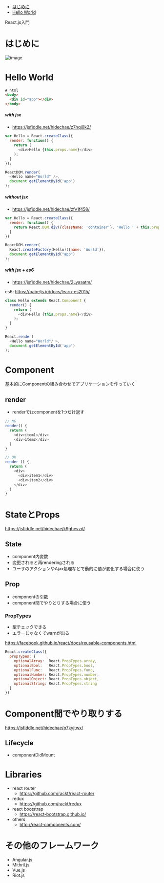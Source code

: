 
- [はじめに](#introduction)
- [Hello World](#hello_world)

React.js入門

<a id="introduction">

# はじめに

![image](https://cloud.githubusercontent.com/assets/1647252/12188691/114f7ece-b5fb-11e5-930c-da529cbfc2bf.png)


<a id="hello_world">

# Hello World


```html
# html
<body>
  <div id="app"></div>
</body>
```

##### with jsx
- https://jsfiddle.net/hidechae/z7hqj0k2/

```javascript
var Hello = React.createClass({
  render: function() {
    return (
      <div>Hello {this.props.name}</div>
    );
  }
});

ReactDOM.render(
  <Hello name="World" />,
  document.getElementById('app')
);
```

##### without jsx
- https://jsfiddle.net/hidechae/zfv1f458/

```javascript
var Hello = React.createClass({
  render: function() {
    return React.DOM.div({className: 'container'}, 'Hello ' + this.props.name);
  }
})

ReactDOM.render(
  React.createFactory(Hello)({name: 'World'}),
  document.getElementById("app")
);
```

##### with jsx + es6
- https://jsfiddle.net/hidechae/2Lyaaatm/

es6: https://babeljs.io/docs/learn-es2015/

```javascript
class Hello extends React.Component {
  render() {
    return (
      <div>Hello {this.props.name}</div>
    );
  }
}

React.render(
  <Hello name="World"/ >,
  document.getElementById('app')
);
```


# Component

基本的にComponentの組み合わせでアプリケーションを作っていく

## render

- renderではcomponentを1つだけ返す

```javascript
// NG
render() {
  return (
    <div>item1</div>
    <div>item2</div>
  )
}

// OK
render () {
  return (
    <div>
      <div>item1</div>
      <div>item2</div>
    </div>
  )
}
```

# StateとProps

https://jsfiddle.net/hidechae/k9ghevzd/

## State

- component内変数
- 変更されると再renderingされる
- ユーザのアクションやAjax処理などで動的に値が変化する場合に使う

## Prop

- componentの引数
- component間でやりとりする場合に使う

### PropTypes

- 型チェックできる
- エラーじゃなくてwarnが出る

https://facebook.github.io/react/docs/reusable-components.html

```javascript
React.createClass({
  propTypes: {
    optionalArray:  React.PropTypes.array,
    optionalBool:   React.PropTypes.bool,
    optionalFunc:   React.PropTypes.func,
    optionalNumber: React.PropTypes.number,
    optionalObject: React.PropTypes.object,
    optionalString: React.PropTypes.string
  }
})
```

# Component間でやり取りする
https://jsfiddle.net/hidechae/p7kyjtwx/


## Lifecycle

- componentDidMount


# Libraries

- react router
  - https://github.com/rackt/react-router
- redux
  - https://github.com/rackt/redux
- react bootstrap
  - https://react-bootstrap.github.io/
- others
  - http://react-components.com/


# その他のフレームワーク

- Angular.js
- Mithril.js
- Vue.js
- Riot.js
